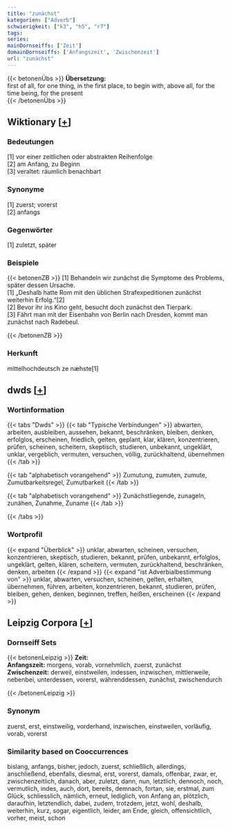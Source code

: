 ```yaml
---
title: "zunächst"
kategorien: ["Adverb"]
schwierigkeit: ["k3", "h5", "r7"]
tags:
series:
mainDornseiffs: ['Zeit']
domainDornseiffs: ['Anfangszeit', 'Zwischenzeit']
url: "zunächst"
---
```


{{< betonenÜbs >}}
**Übersetzung:**  
first of all, for one thing, in the first place, to begin with, above all, for the time being, for the present  
{{< /betonenÜbs >}}

## Wiktionary [[+](https://de.wiktionary.org/wiki/zunächst)]

### Bedeutungen
[1] vor einer zeitlichen oder abstrakten Reihenfolge  
[2] am Anfang, zu Beginn  
[3] veraltet: räumlich benachbart  

### Synonyme
[1] zuerst; vorerst  
[2] anfangs  

### Gegenwörter
[1] zuletzt, später  

### Beispiele
{{< betonenZB >}}
[1] Behandeln wir zunächst die Symptome des Problems, später dessen Ursache.  
[1] „Deshalb hatte Rom mit den üblichen Strafexpeditionen zunächst weiterhin Erfolg.“[2]  
[2] Bevor ihr ins Kino geht, besucht doch zunächst den Tierpark.  
[3] Fährt man mit der Eisenbahn von Berlin nach Dresden, kommt man zunächst nach Radebeul.  

{{< /betonenZB >}}
### Herkunft
mittelhochdeutsch ze næhste[1]  



## dwds [[+](https://www.dwds.de/wb/zunächst)]

### Wortinformation
{{< tabs "Dwds" >}}
{{< tab "Typische Verbindungen" >}}
abwarten, arbeiten, ausbleiben, aussehen, bekannt, beschränken, bleiben, denken, erfolglos, erscheinen, friedlich, gelten, geplant, klar, klären, konzentrieren, prüfen, scheinen, scheitern, skeptisch, studieren, unbekannt, ungeklärt, unklar, vergeblich, vermuten, versuchen, völlig, zurückhaltend, übernehmen
{{< /tab >}}

{{< tab "alphabetisch vorangehend" >}}
Zumutung, zumuten, zumute, Zumutbarkeitsregel, Zumutbarkeit
{{< /tab >}}

{{< tab "alphabetisch vorangehend" >}}
Zunächstliegende, zunageln, zunähen, Zunahme, Zuname
{{< /tab >}}

{{< /tabs >}}

### Wortprofil
{{< expand "Überblick" >}} unklar, abwarten, scheinen, versuchen, konzentrieren, skeptisch, studieren, bekannt, prüfen, unbekannt, erfolglos, ungeklärt, gelten, klären, scheitern, vermuten, zurückhaltend, beschränken, denken, arbeiten {{< /expand >}}
{{< expand "ist Adverbialbestimmung von" >}} unklar, abwarten, versuchen, scheinen, gelten, erhalten, übernehmen, führen, arbeiten, konzentrieren, bekannt, studieren, prüfen, bleiben, gehen, denken, beginnen, treffen, heißen, erscheinen {{< /expand >}}

## Leipzig Corpora [[+](https://corpora.uni-leipzig.de/en/res?word=zunächst&corpusId=deu_newscrawl-public_2018)]

### Dornseiff Sets
{{< betonenLeipzig >}}
**Zeit:**  
**Anfangszeit:** morgens, vorab, vornehmlich, zuerst, zunächst  
**Zwischenzeit:** derweil, einstweilen, indessen, inzwischen, mittlerweile, nebenbei, unterdessen, vorerst, währenddessen, zunächst, zwischendurch  

{{< /betonenLeipzig >}}

### Synonym
zuerst, erst, einstweilig, vorderhand, inzwischen, einstweilen, vorläufig, vorab, vorerst


### Similarity based on Cooccurrences
bislang, anfangs, bisher, jedoch, zuerst, schließlich, allerdings, anschließend, ebenfalls, diesmal, erst, vorerst, damals, offenbar, zwar, er, zwischenzeitlich, danach, aber, zuletzt, dann, nun, letztlich, dennoch, noch, vermutlich, indes, auch, dort, bereits, demnach, fortan, sie, erstmal, zum Glück, schliesslich, nämlich, erneut, lediglich, von Anfang an, plötzlich, daraufhin, letztendlich, dabei, zudem, trotzdem, jetzt, wohl, deshalb, weiterhin, kurz, sogar, eigentlich, leider, am Ende, gleich, offensichtlich, vorher, meist, schon

